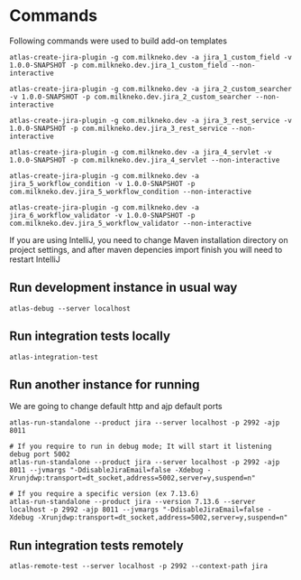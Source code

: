 # Commands

Following commands were used to build add-on templates

    atlas-create-jira-plugin -g com.milkneko.dev -a jira_1_custom_field -v 1.0.0-SNAPSHOT -p com.milkneko.dev.jira_1_custom_field --non-interactive

    atlas-create-jira-plugin -g com.milkneko.dev -a jira_2_custom_searcher -v 1.0.0-SNAPSHOT -p com.milkneko.dev.jira_2_custom_searcher --non-interactive

    atlas-create-jira-plugin -g com.milkneko.dev -a jira_3_rest_service -v 1.0.0-SNAPSHOT -p com.milkneko.dev.jira_3_rest_service --non-interactive

    atlas-create-jira-plugin -g com.milkneko.dev -a jira_4_servlet -v 1.0.0-SNAPSHOT -p com.milkneko.dev.jira_4_servlet --non-interactive

    atlas-create-jira-plugin -g com.milkneko.dev -a jira_5_workflow_condition -v 1.0.0-SNAPSHOT -p com.milkneko.dev.jira_5_workflow_condition --non-interactive

    atlas-create-jira-plugin -g com.milkneko.dev -a jira_6_workflow_validator -v 1.0.0-SNAPSHOT -p com.milkneko.dev.jira_5_workflow_validator --non-interactive


If you are using IntelliJ, you need to change Maven installation directory on project settings, and after maven depencies import finish you will need to restart IntelliJ

## Run development instance in usual way

    atlas-debug --server localhost

## Run integration tests locally

    atlas-integration-test


## Run another instance for running

We are going to change default http and ajp default ports

    atlas-run-standalone --product jira --server localhost -p 2992 -ajp 8011
    
    # If you require to run in debug mode; It will start it listening debug port 5002 
    atlas-run-standalone --product jira --server localhost -p 2992 -ajp 8011 --jvmargs "-DdisableJiraEmail=false -Xdebug -Xrunjdwp:transport=dt_socket,address=5002,server=y,suspend=n"

    # If you require a specific version (ex 7.13.6)
    atlas-run-standalone --product jira --version 7.13.6 --server localhost -p 2992 -ajp 8011 --jvmargs "-DdisableJiraEmail=false -Xdebug -Xrunjdwp:transport=dt_socket,address=5002,server=y,suspend=n"
  

## Run integration tests remotely

    atlas-remote-test --server localhost -p 2992 --context-path jira



